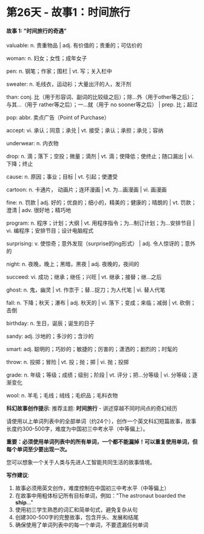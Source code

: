 # 第26天 - 故事1：时间旅行

#### 故事 1: "时间旅行的奇遇"

valuable: n. 贵重物品 | adj. 有价值的；贵重的；可估价的

woman: n. 妇女；女性；成年女子

pen: n. 钢笔；作家；围栏 | vt. 写；关入栏中

sweater: n. 毛线衣，运动衫；大量出汗的人，发汗剂

than: conj. 比（用于形容词、副词的比较级之后）；除…外（用于other等之后）；与其…（用于 rather等之后）；一…就（用于 no sooner等之后） | prep. 比；超过

pop: abbr. 卖点广告（Point of Purchase）

accept: vi. 承认；同意；承兑 | vt. 接受；承认；承担；承兑；容纳

underwear: n. 内衣物

drop: n. 滴；落下；空投；微量；滴剂 | vt. 滴；使降低；使终止；随口漏出 | vi. 下降；终止

cause: n. 原因；事业；目标 | vt. 引起；使遭受

cartoon: n. 卡通片， 动画片；连环漫画 | vt. 为…画漫画 | vi. 画漫画

fine: n. 罚款 | adj. 好的；优良的；细小的，精美的；健康的；晴朗的 | vt. 罚款；澄清 | adv. 很好地；精巧地

program: n. 程序；计划；大纲 | vt. 用程序指令；为…制订计划；为…安排节目 | vi. 编程序；安排节目；设计电脑程式

surprising: v. 使惊奇；意外发现（surprise的ing形式） | adj. 令人惊讶的；意外的

night: n. 夜晚，晚上；黑暗，黑夜 | adj. 夜晚的，夜间的

succeed: vi. 成功；继承；继任；兴旺 | vt. 继承；接替；继…之后

ghost: n. 鬼，幽灵 | vt. 作祟于；替…捉刀；为人代笔 | vi. 替人代笔

fall: n. 下降；秋天；瀑布 | adj. 秋天的 | vi. 落下；变成；来临；减弱 | vt. 砍倒；击倒

birthday: n. 生日，诞辰；诞生的日子

sandy: adj. 沙地的；多沙的；含沙的

smart: adj. 聪明的；巧妙的；敏捷的；厉害的；潇洒的；剧烈的；时髦的

throw: n. 投掷；冒险 | vt. 投；抛；掷 | vi. 抛；投掷

grade: n. 年级；等级；成绩；级别；阶段 | vt. 评分；把…分等级 | vi. 分等级；逐渐变化

wool: n. 羊毛；毛线；绒线；毛织品；毛料衣物

**科幻故事创作提示**:
推荐主题: **时间旅行** - 讲述穿越不同时间点的奇幻经历

请使用以上单词列表中的全部单词（约24个），创作一个英文科幻短篇故事，故事长度约300-500字，难度为中国初三中考水平（中等偏上）。

**重要：必须使用单词列表中的所有单词，一个都不能漏掉！可以重复使用单词，但每个单词至少要出现一次。**

您可以想象一个关于人类与先进人工智能共同生活的故事情境。

**写作建议**: 
1. 故事必须用英文创作，难度控制在中国初三中考水平（中等偏上）
2. 在故事中用粗体标记所有目标单词，例如："The astronaut boarded the **ship**..."
3. 使用初三学生熟悉的词汇和简单句式，避免复杂从句
4. 创建300-500字的完整故事，包含开头、发展和结尾
5. 确保使用了单词列表中的每一个单词，不要遗漏任何单词
